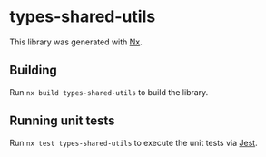 # types-shared-utils

This library was generated with [Nx](https://nx.dev).

## Building

Run `nx build types-shared-utils` to build the library.

## Running unit tests

Run `nx test types-shared-utils` to execute the unit tests via [Jest](https://jestjs.io).
